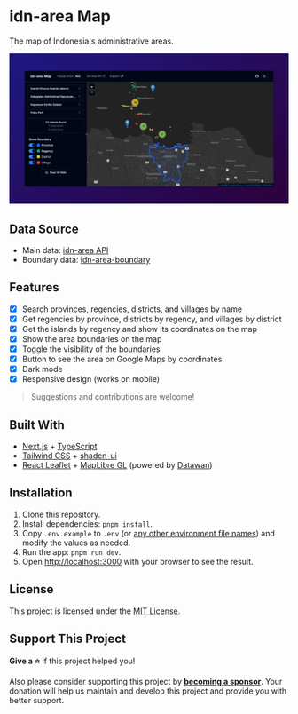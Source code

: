 # idn-area Map

The map of Indonesia's administrative areas.

[![screenshot](app/opengraph-image.png)](https://idnarea.fityan.tech)

## Data Source

- Main data: [idn-area API](https://github.com/fityannugroho/idn-area)
- Boundary data: [idn-area-boundary](https://github.com/fityannugroho/idn-area-boundary)

## Features

- [x] Search provinces, regencies, districts, and villages by name
- [x] Get regencies by province, districts by regency, and villages by district
- [x] Get the islands by regency and show its coordinates on the map
- [x] Show the area boundaries on the map
- [x] Toggle the visibility of the boundaries
- [x] Button to see the area on Google Maps by coordinates
- [x] Dark mode
- [x] Responsive design (works on mobile)

> Suggestions and contributions are welcome!

## Built With

- [Next.js](https://nextjs.org) + [TypeScript](https://www.typescriptlang.org)
- [Tailwind CSS](https://tailwindcss.com) + [shadcn-ui](https://ui.shadcn.com)
- [React Leaflet](https://react-leaflet.js.org) + [MapLibre GL](https://github.com/maplibre/maplibre-gl-js) (powered by [Datawan](https://datawan.id))

## Installation

1. Clone this repository.
1. Install dependencies: `pnpm install`.
1. Copy `.env.example` to `.env` (or [any other environment file names](https://nextjs.org/docs/app/guides/environment-variables#environment-variable-load-order)) and modify the values as needed.
1. Run the app: `pnpm run dev`.
1. Open [http://localhost:3000](http://localhost:3000) with your browser to see the result.

## License

This project is licensed under the [MIT License](LICENSE).

## Support This Project

**Give a ⭐️** if this project helped you!

Also please consider supporting this project by [**becoming a sponsor**](https://github.com/sponsors/fityannugroho). Your donation will help us maintain and develop this project and provide you with better support.
